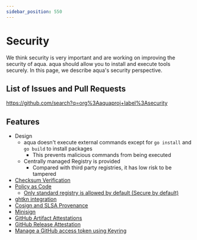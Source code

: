 ```yaml
---
sidebar_position: 550
---
```


# Security

We think security is very important and are working on improving the security of aqua.
aqua should allow you to install and execute tools securely.
In this page, we describe aqua's security perspective.

## List of Issues and Pull Requests

https://github.com/search?q=org%3Aaquaproj+label%3Asecurity

## Features

- Design
  - aqua doesn't execute external commands except for `go install` and `go build` to install packages
    - This prevents malicious commands from being executed
  - Centrally managed Registry is provided
    - Compared with third party registries, it has low risk to be tampered
- [Checksum Verification](checksum.md)
- [Policy as Code](policy-as-code/index.md)
  - [Only standard registry is allowed by default (Secure by default)](/docs/reference/upgrade-guide/v2/only-standard-registry-is-allowed-by-default)
- [ghtkn integration](ghtkn.md)
- [Cosign and SLSA Provenance](cosign-slsa.md)
- [Minisign](minisign.md)
- [GitHub Artifact Attestations](github-artifact-attestations.md)
- [GitHub Release Attestation](immutable-release.md)
- [Manage a GitHub access token using Keyring](keyring.md)

